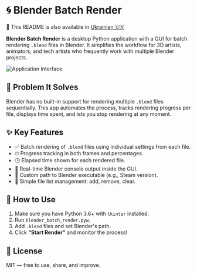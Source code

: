 # 🌀 Blender Batch Render

📘 This README is also available in [Ukrainian 🇺🇦](./README_UA.md)

**Blender Batch Render** is a desktop Python application with a GUI for batch rendering `.blend` files in Blender. It simplifies the workflow for 3D artists, animators, and tech artists who frequently work with multiple Blender projects.

![Application Interface](https://github.com/user-attachments/assets/41134de2-52ec-4cee-9308-5a7e0bc299d1)


## 🔧 Problem It Solves

Blender has no built-in support for rendering multiple `.blend` files sequentially. This app automates the process, tracks rendering progress per file, displays time spent, and lets you stop rendering at any moment.

## ✨ Key Features

- ✅ Batch rendering of `.blend` files using individual settings from each file.
- ⏱ Progress tracking in both frames and percentages.
- 🕒 Elapsed time shown for each rendered file.
- 💬 Real-time Blender console output inside the GUI.
- 🔎 Custom path to Blender executable (e.g., Steam version).
- 📂 Simple file list management: add, remove, clear.

## 🚀 How to Use

1. Make sure you have Python 3.6+ with `tkinter` installed.
2. Run `blender_batch_render.pyw`.
3. Add `.blend` files and set Blender's path.
4. Click **“Start Render”** and monitor the process!

## 📄 License

MIT — free to use, share, and improve.

